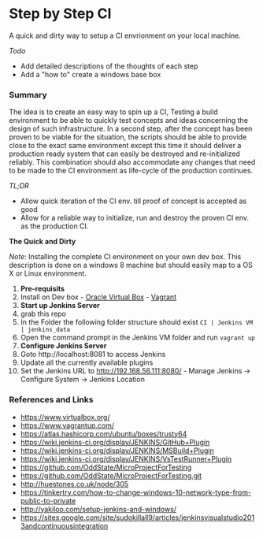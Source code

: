 # Step by Step CI
A quick and dirty way to setup a CI envrionment on your local machine.

*Todo*
  - Add detailed descriptions of the thoughts of each step
  - Add a "how to" create a windows base box

### Summary
The idea is to create an easy way to spin up a CI, Testing a build environment to be able to quickly test concepts and ideas concerning the design of such infrastructure. In a second step, after the concept has been proven to be viable for the situation, the scripts should be able to provide close to the exact same environment except this time it should deliver a production ready system that can easily be destroyed and re-initialized reliably. This combination should also accommodate any changes that need to be made to the CI environment as life-cycle of the production continues.

*TL;DR*
- Allow quick iteration of the CI env. till proof of concept is accepted as good
- Allow for a reliable way to initialize, run and destroy the proven CI env. as the production CI.


**The Quick and Dirty**

*Note*: Installing the complete CI environment on your own dev box. This description is done on a windows 8 machine but should easily map to a OS X or Linux environment.

1. **Pre-requisits**
  1. Install on Dev box
    - [Oracle Virtual Box][virtbox]
    - [Vagrant][vag]
1. **Start up Jenkins Server**
  1. grab this repo
  1. In the Folder the following folder structure should exist
    ```
      CI
       | Jenkins VM
            | jenkins_data
    ```
  1. Open the command prompt in the Jenkins VM folder and run `vagrant up`
1. **Configure Jenkins Server**
  1. Goto http://localhost:8081 to access Jenkins
  1. Update all the currently available plugins
  1. Set the Jenkins URL to http://192.168.56.111:8080/
    - Manage Jenkins -> Configure System -> Jenkins Location


### References and Links
 - https://www.virtualbox.org/
 - https://www.vagrantup.com/
 - https://atlas.hashicorp.com/ubuntu/boxes/trusty64
 - https://wiki.jenkins-ci.org/display/JENKINS/GitHub+Plugin
 - https://wiki.jenkins-ci.org/display/JENKINS/MSBuild+Plugin
 -  https://wiki.jenkins-ci.org/display/JENKINS/VsTestRunner+Plugin
 - https://github.com/OddState/MicroProjectForTesting
 - https://github.com/OddState/MicroProjectForTesting.git
 - http://huestones.co.uk/node/305
 - https://tinkertry.com/how-to-change-windows-10-network-type-from-public-to-private
 - http://yakiloo.com/setup-jenkins-and-windows/
 - https://sites.google.com/site/sudokillall9/articles/jenkinsvisualstudio2013andcontinuousintegration


[virtbox]:  https://www.virtualbox.org/ "Oracle Virtual Box"
[vag]:      https://www.vagrantup.com/  "Vagrant"
[vs]:       https://www.visualstudio.com  "Visual Studio"
[java]:     https://www.java.com/en/    "Java"
